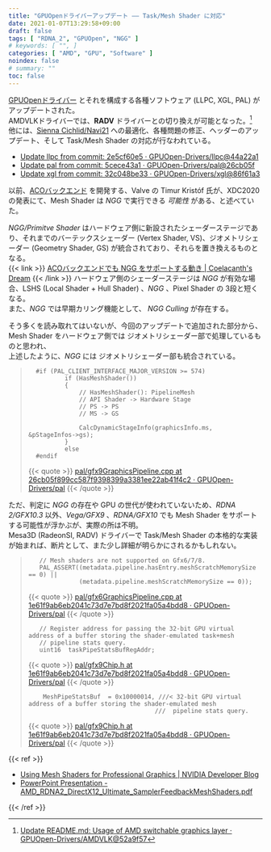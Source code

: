 ```yaml
---
title: "GPUOpenドライバーアップデート ―― Task/Mesh Shader に対応"
date: 2021-01-07T13:29:58+09:00
draft: false
tags: [ "RDNA_2", "GPUOpen", "NGG" ]
# keywords: [ "", ]
categories: [ "AMD", "GPU", "Software" ]
noindex: false
# summary: ""
toc: false
---
```


[GPUOpenドライバー](https://github.com/GPUOpen-Drivers) とそれを構成する各種ソフトウェア (LLPC, XGL, PAL) がアップデートされた。  
AMDVLKドライバーでは、**RADV** ドライバーとの切り換えが可能となった。[^amdvlk]  
他には、[Sienna Cichlid/Navi21](/tags/sienna_cichlid) への最適化、各種問題の修正、ヘッダーのアップデート、そして Task/Mesh Shader の対応が行なわれている。  

[^amdvlk]: [Update README.md: Usage of AMD switchable graphics layer · GPUOpen-Drivers/AMDVLK@52a9f57](https://github.com/GPUOpen-Drivers/AMDVLK/commit/52a9f5750fee299162db35f6ff71bbc8a4f3b003)

 * [Update llpc from commit: 2e5cf60e5 · GPUOpen-Drivers/llpc@44a22a1](https://github.com/GPUOpen-Drivers/llpc/commit/44a22a1e3af35c3209c149c871897fac2b3d6e17)
 * [Update pal from commit: 5cece43a1 · GPUOpen-Drivers/pal@26cb05f](https://github.com/GPUOpen-Drivers/pal/commit/26cb05f899cc587f9398399a3381ee22ab41f4c2)
 * [Update xgl from commit: 32c048be33 · GPUOpen-Drivers/xgl@86f61a3](https://github.com/GPUOpen-Drivers/xgl/commit/86f61a31988a626371131a1633547b0d0ebfcfcb)

以前、[ACOバックエンド](/tags/aco) を開発する、Valve の Timur Kristóf 氏が、XDC2020 の発表にて、Mesh Shader は *NGG* で実行できる *可能性* がある、と述べていた。  

*NGG/Primitve Shader* はハードウェア側に新設されたシェーダーステージであり、それまでのバーテックスシェーダー (Vertex Shader, VS)、ジオメトリシェーダー (Geometry Shader, GS) が統合されており、それらを置き換えるものとなる。  
{{< link >}} [ACOバックエンドでも NGG をサポートする動き | Coelacanth's Dream](/posts/2020/10/04/aco-ngg-gfx10/) {{< /link >}}
ハードウェア側のシェーダーステージは *NGG* が有効な場合、LSHS (Local Shader + Hull Shader) 、*NGG* 、Pixel Shader の 3段と短くなる。  
また、*NGG* では早期カリング機能として、 *NGG Culling* が存在する。  

そう多くを読み取れてはいないが、今回のアップデートで追加された部分から、Mesh Shader をハードウェア側では ジオメトリシェーダー部で処理しているものと思われ、  
上述したように、*NGG* には ジオメトリシェーダー部も統合されている。  

 >       #if (PAL_CLIENT_INTERFACE_MAJOR_VERSION >= 574)
 >               if (HasMeshShader())
 >               {
 >                   // HasMeshShader(): PipelineMesh
 >                   // API Shader -> Hardware Stage
 >                   // PS -> PS
 >                   // MS -> GS
 >       
 >                   CalcDynamicStageInfo(graphicsInfo.ms, &pStageInfos->gs);
 >               }
 >               else
 >       #endif
 >
 > {{< quote >}} [pal/gfx9GraphicsPipeline.cpp at 26cb05f899cc587f9398399a3381ee22ab41f4c2 · GPUOpen-Drivers/pal](https://github.com/GPUOpen-Drivers/pal/blob/26cb05f899cc587f9398399a3381ee22ab41f4c2/src/core/hw/gfxip/gfx9/gfx9GraphicsPipeline.cpp#L608-L619) {{< /quote >}}

ただ、判定に *NGG* の存在や GPU の世代が使われていないため、*RDNA 2/GFX10.3* 以外、*Vega/GFX9* 、*RDNA/GFX10* でも Mesh Shader をサポートする可能性が浮かぶが、実際の所は不明。  
Mesa3D (RadeonSI, RADV) ドライバーで Task/Mesh Shader の本格的な実装が始まれば、断片として、また少し詳細が明らかにされるかもしれない。  

 >        // Mesh shaders are not supported on Gfx6/7/8.
 >        PAL_ASSERT((metadata.pipeline.hasEntry.meshScratchMemorySize == 0) ||
 >                   (metadata.pipeline.meshScratchMemorySize == 0));
 >
 > {{< quote >}} [pal/gfx6GraphicsPipeline.cpp at 1e61f9ab6eb2041c73d7e7bd8f2021fa05a4bdd8 · GPUOpen-Drivers/pal](https://github.com/GPUOpen-Drivers/pal/blob/1e61f9ab6eb2041c73d7e7bd8f2021fa05a4bdd8/src/core/hw/gfxip/gfx6/gfx6GraphicsPipeline.cpp) {{< /quote >}}
 >
 >        // Register address for passing the 32-bit GPU virtual address of a buffer storing the shader-emulated task+mesh
 >        // pipeline stats query.
 >        uint16  taskPipeStatsBufRegAddr;
 >
 > {{< quote >}} [pal/gfx9Chip.h at 1e61f9ab6eb2041c73d7e7bd8f2021fa05a4bdd8 · GPUOpen-Drivers/pal](https://github.com/GPUOpen-Drivers/pal/blob/1e61f9ab6eb2041c73d7e7bd8f2021fa05a4bdd8/src/core/hw/gfxip/gfx9/gfx9Chip.h) {{< /quote >}}
 >
 >         MeshPipeStatsBuf  = 0x10000014, ///< 32-bit GPU virtual address of a buffer storing the shader-emulated mesh
 >                                        ///  pipeline stats query.
 >
 > {{< quote >}} [pal/gfx9Chip.h at 1e61f9ab6eb2041c73d7e7bd8f2021fa05a4bdd8 · GPUOpen-Drivers/pal](https://github.com/GPUOpen-Drivers/pal/blob/1e61f9ab6eb2041c73d7e7bd8f2021fa05a4bdd8/src/core/hw/gfxip/gfx9/gfx9Chip.h) {{< /quote >}}


{{< ref >}}

 * [Using Mesh Shaders for Professional Graphics | NVIDIA Developer Blog](https://developer.nvidia.com/blog/using-mesh-shaders-for-professional-graphics/)
 * [PowerPoint Presentation - AMD_RDNA2_DirectX12_Ultimate_SamplerFeedbackMeshShaders.pdf](https://gpuopen.com/wp-content/uploads/slides/AMD_RDNA2_DirectX12_Ultimate_SamplerFeedbackMeshShaders.pdf)

{{< /ref >}}
